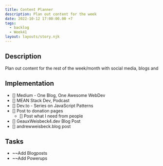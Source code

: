 ```yaml
---
title: Content Planner
description: Plan out content for the week
date: 2022-10-12 17:00:00.00 +7
tags:
  - backlog
  - Week41
layout: layouts/story.njk
---
```


## Description

Plan out content for the rest of the week/month with social media, blogs and

## Implementation

- [] Medium - One Blog, One Awesome WebDev
- [] MEAN Stack Dev, Podcast
- [] Dev.to - Series on JavaScript Patterns
- [] Post to donation pages
  - [] Post what I need from people
- [] GeauxWeisbeck4.dev Blog Post
- [] andrewweisbeck.blog post

## Tasks

- ~~Add Blogposts
- ~~Add Powerups
